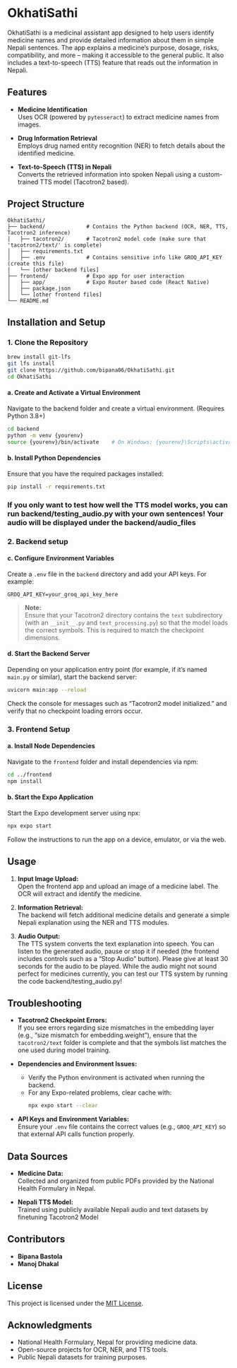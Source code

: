 # OkhatiSathi

OkhatiSathi is a medicinal assistant app designed to help users identify medicine names and provide detailed information about them in simple Nepali sentences. The app explains a medicine’s purpose, dosage, risks, compatibility, and more – making it accessible to the general public. It also includes a text-to-speech (TTS) feature that reads out the information in Nepali.

## Features

- **Medicine Identification**  
  Uses OCR (powered by `pytesseract`) to extract medicine names from images.

- **Drug Information Retrieval**  
  Employs drug named entity recognition (NER) to fetch details about the identified medicine.

- **Text-to-Speech (TTS) in Nepali**  
  Converts the retrieved information into spoken Nepali using a custom-trained TTS model (Tacotron2 based).

## Project Structure

```
OkhatiSathi/
├── backend/             # Contains the Python backend (OCR, NER, TTS, Tacotron2 inference)
│   ├── tacotron2/       # Tacotron2 model code (make sure that 'tacotron2/text/' is complete)
│   ├── requirements.txt
│   ├── .env             # Contains sensitive info like GROQ_API_KEY (create this file)
│   └── [other backend files]
├── frontend/            # Expo app for user interaction
│   ├── app/             # Expo Router based code (React Native)
│   ├── package.json
│   └── [other frontend files]
└── README.md
```

## Installation and Setup

### 1. Clone the Repository
```bash
brew install git-lfs
git lfs install
git clone https://github.com/bipana06/OkhatiSathi.git
cd OkhatiSathi
```


#### a. Create and Activate a Virtual Environment
Navigate to the backend folder and create a virtual environment. (Requires Python 3.8+)
```bash
cd backend
python -m venv {yourenv}
source {yourenv}/bin/activate    # On Windows: {yourenv}\Scripts\activate
```

#### b. Install Python Dependencies
Ensure that you have the required packages installed:
```bash
pip install -r requirements.txt
```

### If you only want to test how well the TTS model works, you can run backend/testing_audio.py with your own sentences! Your audio will be displayed under the backend/audio_files 

### 2. Backend setup
#### c. Configure Environment Variables
Create a `.env` file in the `backend` directory and add your API keys. For example:
```
GROQ_API_KEY=your_groq_api_key_here
```

> **Note:**  
> Ensure that your Tacotron2 directory contains the `text` subdirectory (with an `__init__.py` and `text_processing.py`) so that the model loads the correct symbols. This is required to match the checkpoint dimensions.

#### d. Start the Backend Server
Depending on your application entry point (for example, if it’s named `main.py` or similar), start the backend server:
```bash
uvicorn main:app --reload
```
Check the console for messages such as “Tacotron2 model initialized.” and verify that no checkpoint loading errors occur.

### 3. Frontend Setup

#### a. Install Node Dependencies
Navigate to the `frontend` folder and install dependencies via npm:
```bash
cd ../frontend
npm install
```

#### b. Start the Expo Application
Start the Expo development server using npx:
```bash
npx expo start
```
Follow the instructions to run the app on a device, emulator, or via the web.

## Usage

1. **Input Image Upload:**  
   Open the frontend app and upload an image of a medicine label. The OCR will extract and identify the medicine. 

2. **Information Retrieval:**  
   The backend will fetch additional medicine details and generate a simple Nepali explanation using the NER and TTS modules.

3. **Audio Output:**  
   The TTS system converts the text explanation into speech. You can listen to the generated audio, pause or stop it if needed (the frontend includes controls such as a “Stop Audio” button). Please give at least 30 seconds for the audio to be played. While the audio might not sound perfect for medicines currently, you can test our TTS system by running the code backend/testing_audio.py!

## Troubleshooting

- **Tacotron2 Checkpoint Errors:**  
  If you see errors regarding size mismatches in the embedding layer (e.g., “size mismatch for embedding.weight”), ensure that the `tacotron2/text` folder is complete and that the symbols list matches the one used during model training.

- **Dependencies and Environment Issues:**  
  - Verify the Python environment is activated when running the backend.
  - For any Expo-related problems, clear cache with:
    ```bash
    npx expo start --clear
    ```

- **API Keys and Environment Variables:**  
  Ensure your `.env` file contains the correct values (e.g., `GROQ_API_KEY`) so that external API calls function properly.

## Data Sources

- **Medicine Data:**  
  Collected and organized from public PDFs provided by the National Health Formulary in Nepal.

- **Nepali TTS Model:**  
  Trained using publicly available Nepali audio and text datasets by finetuning Tacotron2 Model

## Contributors

- **Bipana Bastola**
- **Manoj Dhakal**

## License

This project is licensed under the [MIT License](LICENSE).

## Acknowledgments

- National Health Formulary, Nepal for providing medicine data.
- Open-source projects for OCR, NER, and TTS tools.
- Public Nepali datasets for training purposes.
